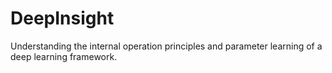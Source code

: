 # DeepInsight
Understanding the internal operation principles and parameter learning of a deep learning framework.
